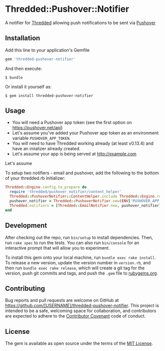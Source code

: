 # Thredded::Pushover::Notifier

A notifier for [Thredded](https://github.com/thredded/thredded/) allowing push notifications to be sent via [Pushover](https://pushover.net/)

## Installation

Add this line to your application's Gemfile

```ruby
gem 'thredded-pushover-notifier'
```

And then execute:

    $ bundle

Or install it yourself as:

    $ gem install thredded-pushover-notifier

## Usage

* You will need a Pushover app token (see the first option on https://pushover.net/api)
* Let's assume you've added your Pushover app token as an environment variable `PUSHOVER_APP_TOKEN`.
* You will need to have Thredded working already (at least v0.13.4) and have an iniializer already created.
* Let's assume your app is being served at http://example.com


Let's assume

To setup two notifiers - email and pushover, add the following to the bottom of your thredded.rb initializer:

```ruby
Thredded::Engine.config.to_prepare do
  require 'thredded/pushover_notifier/content_helper'
  Thredded::PushoverNotifier::ContentHelper.include Thredded::Engine.routes.url_helpers
  pushover_notifier = Thredded::PushoverNotifier.new(ENV['PUSHOVER_APP_TOKEN'],  'http://example.com')
  Thredded.notifiers = [Thredded::EmailNotifier.new, pushover_notifier]
end
```


 


## Development

After checking out the repo, run `bin/setup` to install dependencies. Then, run `rake spec` to run the tests. You can also run `bin/console` for an interactive prompt that will allow you to experiment.

To install this gem onto your local machine, run `bundle exec rake install`. To release a new version, update the version number in `version.rb`, and then run `bundle exec rake release`, which will create a git tag for the version, push git commits and tags, and push the `.gem` file to [rubygems.org](https://rubygems.org).

## Contributing

Bug reports and pull requests are welcome on GitHub at https://github.com/[USERNAME]/thredded-pushover-notifier. This project is intended to be a safe, welcoming space for collaboration, and contributors are expected to adhere to the [Contributor Covenant](http://contributor-covenant.org) code of conduct.


## License

The gem is available as open source under the terms of the [MIT License](http://opensource.org/licenses/MIT).

